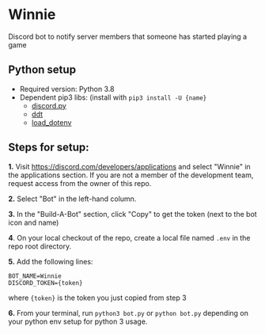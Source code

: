 # Winnie
Discord bot to notify server members that someone has started playing a game

## Python setup
- Required version: Python 3.8
- Dependent pip3 libs: (install with `pip3 install -U {name}`
  - [discord.py](https://pypi.org/project/discord.py/)
  - [ddt](https://ddt.readthedocs.io/en/latest/)
  - [load_dotenv](https://pypi.org/project/python-dotenv/)

## Steps for setup:
**1.** Visit https://discord.com/developers/applications and select "Winnie" in the applications section. If you are not a member of the development team, request access from the owner of this repo.

**2.** Select "Bot" in the left-hand column.

**3.** In the "Build-A-Bot" section, click "Copy" to get the token (next to the bot icon and name)

**4**. On your local checkout of the repo, create a local file named `.env` in the repo root directory.

**5.** Add the following lines:
```
BOT_NAME=Winnie
DISCORD_TOKEN={token}
```
where `{token}` is the token you just copied from step 3

**6.** From your terminal, run `python3 bot.py` or `python bot.py` depending on your python env setup for python 3 usage.
